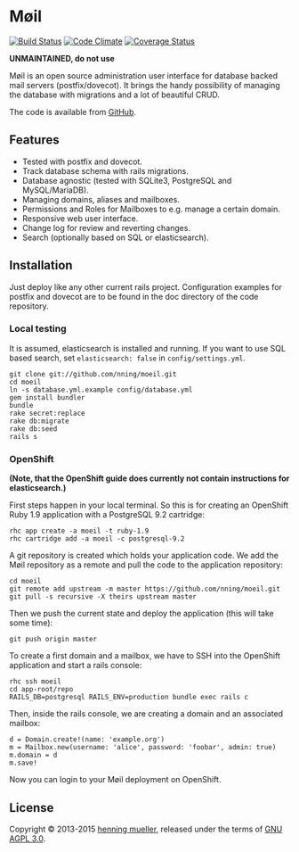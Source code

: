 Møil 
====

[![Build Status](https://img.shields.io/travis/nning/moeil.svg)](https://travis-ci.org/nning/moeil)
[![Code Climate](https://img.shields.io/codeclimate/github/nning/moeil.svg)](https://codeclimate.com/github/nning/moeil)
[![Coverage Status](https://img.shields.io/coveralls/nning/moeil.svg)](https://coveralls.io/r/nning/moeil)

**UNMAINTAINED, do not use**

Møil is an open source administration user interface for database backed mail
servers (postfix/dovecot). It brings the handy possibility of managing the
database with migrations and a lot of beautiful CRUD.

The code is available from [GitHub](https://github.com/nning/moeil.git).

Features
--------

* Tested with postfix and dovecot.
* Track database schema with rails migrations.
* Database agnostic (tested with SQLite3, PostgreSQL and MySQL/MariaDB).
* Managing domains, aliases and mailboxes.
* Permissions and Roles for Mailboxes to e.g. manage a certain domain.
* Responsive web user interface.
* Change log for review and reverting changes.
* Search (optionally based on SQL or elasticsearch).

Installation
------------

Just deploy like any other current rails project. Configuration examples for
postfix and dovecot are to be found in the doc directory of the code repository.

### Local testing

It is assumed, elasticsearch is installed and running. If you want to use SQL
based search, set `elasticsearch: false` in `config/settings.yml`.

    git clone git://github.com/nning/moeil.git
	cd moeil
	ln -s database.yml.example config/database.yml
	gem install bundler
	bundle
	rake secret:replace
	rake db:migrate
	rake db:seed
	rails s

### OpenShift

**(Note, that the OpenShift guide does currently not contain instructions for
elasticsearch.)**

First steps happen in your local terminal. So this is for creating an OpenShift
Ruby 1.9 application with a PostgreSQL 9.2 cartridge:

	rhc app create -a moeil -t ruby-1.9
	rhc cartridge add -a moeil -c postgresql-9.2

A git repository is created which holds your application code. We add the Møil
repository as a remote and pull the code to the application repository:

	cd moeil
	git remote add upstream -m master https://github.com/nning/moeil.git
	git pull -s recursive -X theirs upstream master

Then we push the current state and deploy the application (this will take some
time):

	git push origin master

To create a first domain and a mailbox, we have to SSH into the OpenShift
application and start a rails console:

	rhc ssh moeil
	cd app-root/repo
	RAILS_DB=postgresql RAILS_ENV=production bundle exec rails c

Then, inside the rails console, we are creating a domain and an associated
mailbox:

	d = Domain.create!(name: 'example.org')
	m = Mailbox.new(username: 'alice', password: 'foobar', admin: true)
	m.domain = d
	m.save!

Now you can login to your Møil deployment on OpenShift.

License
-------

Copyright © 2013-2015 [henning mueller](http://henning.orgizm.net/), released
under the terms of [GNU AGPL 3.0](http://www.gnu.org/licenses/agpl-3.0.html).
